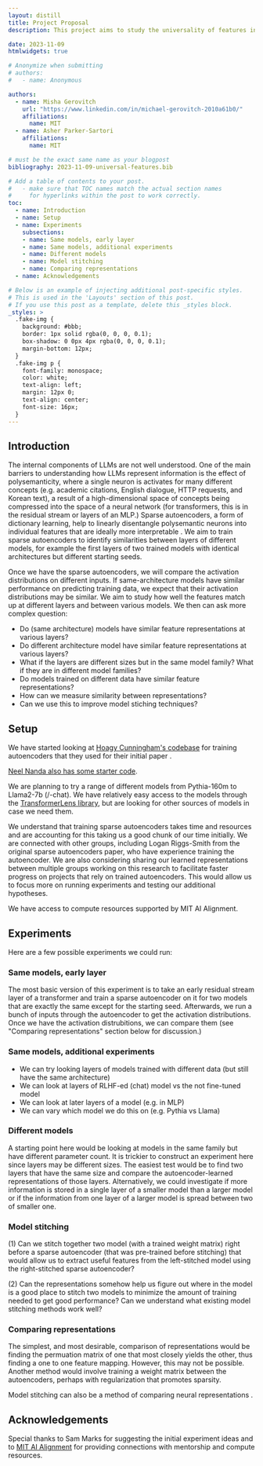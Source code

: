 ```yaml
---
layout: distill
title: Project Proposal
description: This project aims to study the universality of features in LLMs by studying sparse autoencoders trained on similar layers of different models. 

date: 2023-11-09
htmlwidgets: true

# Anonymize when submitting
# authors:
#   - name: Anonymous

authors:
  - name: Misha Gerovitch
    url: "https://www.linkedin.com/in/michael-gerovitch-2010a61b0/"
    affiliations:
      name: MIT
  - name: Asher Parker-Sartori
    affiliations:
      name: MIT

# must be the exact same name as your blogpost
bibliography: 2023-11-09-universal-features.bib

# Add a table of contents to your post.
#   - make sure that TOC names match the actual section names
#     for hyperlinks within the post to work correctly.
toc:
  - name: Introduction
  - name: Setup
  - name: Experiments
    subsections:
    - name: Same models, early layer
    - name: Same models, additional experiments
    - name: Different models
    - name: Model stitching
    - name: Comparing representations
  - name: Acknowledgements

# Below is an example of injecting additional post-specific styles.
# This is used in the 'Layouts' section of this post.
# If you use this post as a template, delete this _styles block.
_styles: >
  .fake-img {
    background: #bbb;
    border: 1px solid rgba(0, 0, 0, 0.1);
    box-shadow: 0 0px 4px rgba(0, 0, 0, 0.1);
    margin-bottom: 12px;
  }
  .fake-img p {
    font-family: monospace;
    color: white;
    text-align: left;
    margin: 12px 0;
    text-align: center;
    font-size: 16px;
  }
---
```


## Introduction

The internal components of LLMs are not well understood. One of the main barriers to understanding how LLMs represent information is the effect of polysemanticity, where a single neuron is activates for many different concepts (e.g. academic citations, English dialogue, HTTP requests, and Korean text), a result of a high-dimensional space of concepts being compressed into the space of a neural network (for transformers, this is in the residual stream or layers of an MLP.) Sparse autoencoders, a form of dictionary learning, help to linearly disentangle polysemantic neurons into individual features that are ideally more interpretable <d-cite key="cunningham2023sparse"></d-cite> <d-cite key="bricken2023monosemanticity"></d-cite>. We aim to train sparse autoencoders to identify similarities between layers of different models, for example the first layers of two trained models with identical architectures but different starting seeds.

Once we have the sparse autoencoders, we will compare the activation distributions on different inputs. If same-architecture models have similar performance on predicting training data, we expect that their activation distributions may be similar. We aim to study how well the features match up at different layers and between various models. We then can ask more complex question:
- Do (same architecture) models have similar feature representations at various layers?
- Do different architecture model have similar feature representations at various layers?
- What if the layers are different sizes but in the same model family? What if they are in different model families?
- Do models trained on different data have similar feature representations?
- How can we measure similarity between representations?
- Can we use this to improve model stiching techniques?

## Setup
We have started looking at [Hoagy Cunningham's codebase](https://github.com/HoagyC/sparse_coding) for training autoencoders that they used for their initial paper <d-cite key="cunningham2023sparse"></d-cite>.

[Neel Nanda also has some starter code](https://github.com/neelnanda-io/1L-Sparse-Autoencoder).

We are planning to try a range of different models from Pythia-160m to Llama2-7b (/-chat). We have relatively easy access to the models through the [TransformerLens library](https://neelnanda-io.github.io/TransformerLens/generated/model_properties_table.html), but are looking for other sources of models in case we need them.

We understand that training sparse autoencoders takes time and resources and are accounting for this taking us a good chunk of our time initially. We are connected with other groups, including Logan Riggs-Smith from the original sparse autoencoders paper, who have experience training the autoencoder. We are also considering sharing our learned representations between multiple groups working on this research to facilitate faster progress on projects that rely on trained autoencoders. This would allow us to focus more on running experiments and testing our additional hypotheses.

We have access to compute resources supported by MIT AI Alignment.

## Experiments
Here are a few possible experiments we could run:

### Same models, early layer
The most basic version of this experiment is to take an early residual stream layer of a transformer and train a sparse autoencoder on it for two models that are exactly the same except for the starting seed. Afterwards, we run a bunch of inputs through the autoencoder to get the activation distributions. Once we have the activation distrubitions, we can compare them (see "Comparing representations" section below for discussion.)

### Same models, additional experiments
- We can try looking layers of models trained with different data (but still have the same architecture)
- We can look at layers of RLHF-ed (chat) model vs the not fine-tuned model
- We can look at later layers of a model (e.g. in MLP)
- We can vary which model we do this on (e.g. Pythia vs Llama)

### Different models
A starting point here would be looking at models in the same family but have different parameter count. It is trickier to construct an experiment here since layers may be different sizes. The easiest test would be to find two layers that have the same size and compare the autoencoder-learned representations of those layers. Alternatively, we could investigate if more information is stored in a single layer of a smaller model than a larger model or if the information from one layer of a larger model is spread between two of smaller one.

### Model stitching
(1) Can we stitch together two model (with a trained weight matrix) right before a sparse autoencoder (that was pre-trained before stitching) that would allow us to extract useful features from the left-stitched model using the right-stitched sparse autoencoder?

(2) Can the representations somehow help us figure out where in the model is a good place to stitch two models to minimize the amount of training needed to get good performance? Can we understand what existing model stitching methods work well?

### Comparing representations
The simplest, and most desirable, comparison of representations would be finding the permuation matrix of one that most closely yields the other, thus finding a one to one feature mapping. However, this may not be possible. Another method would involve training a weight matrix between the autoencoders, perhaps with regularization that promotes sparsity. 

Model stitching can also be a method of comparing neural representations <d-cite key="Bansal2021stitching"></d-cite>.

## Acknowledgements

Special thanks to Sam Marks for suggesting the initial experiment ideas and to [MIT AI Alignment](https://www.mitalignment.org/) for providing connections with mentorship and compute resources.